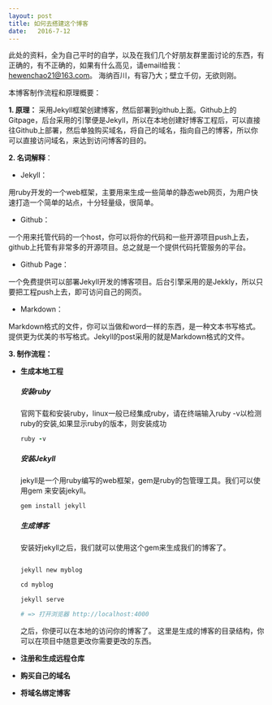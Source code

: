 ```yaml
---
layout: post
title: 如何去搭建这个博客
date:   2016-7-12
---
```


此处的资料，全为自己平时的自学，以及在我们几个好朋友群里面讨论的东西，有正确的，有不正确的，如果有什么高见，请email给我：hewenchao21@163.com。
海纳百川，有容乃大；壁立千仞，无欲则刚。

本博客制作流程和原理概要：

 **1. 原理：**
          采用Jekyll框架创建博客，然后部署到github上面。Github上的Gitpage，后台采用的引擎便是Jekyll，所以在本地创建好博客工程后，可以直接往Github上部署，然后单独购买域名，将自己的域名，指向自己的博客，所以你可以直接访问域名，来达到访问博客的目的。
		  
 **2. 名词解释**：
        

 - Jekyll：

 用ruby开发的一个web框架，主要用来生成一些简单的静态web网页，为用户快速打造一个简单的站点，十分轻量级，很简单。
       

 - Github：

 一个用来托管代码的一个host，你可以将你的代码和一些开源项目push上去，github上托管有非常多的开源项目。总之就是一个提供代码托管服务的平台。
       

 - Github Page：

一个免费提供可以部署Jekyll开发的博客项目。后台引擎采用的是Jekkly，所以只要把工程push上去，即可访问自己的网页。
      

 - Markdown：

Markdown格式的文件，你可以当做和word一样的东西，是一种文本书写格式。提供更为优美的书写格式。Jekyll的post采用的就是Markdown格式的文件。
        
 **3. 制作流程：**
 
         

 - **生成本地工程**
 
   ##### **安装ruby**
   
   官网下载和安装ruby，linux一般已经集成ruby，请在终端输入ruby -v以检测ruby的安装,如果显示ruby的版本，则安装成功
	
	```ruby	
    ruby -v
    ```

   #####  **安装Jekyll**
   
   jekyll是一个用ruby编写的web框架，gem是ruby的包管理工具。我们可以使用gem 来安装jekyll。
   
   ```ruby
   gem install jekyll
   ```
   
   ##### **生成博客**

	安装好jekyll之后，我们就可以使用这个gem来生成我们的博客了。
    
    ```ruby
	
    jekyll new myblog
    
    cd myblog
    
    jekyll serve
    
    # => 打开浏览器 http://localhost:4000
	
    ```
	
     之后，你便可以在本地的访问你的博客了。
     这里是生成的博客的目录结构，你可以在项目中随意更改你需要更改的东西。
      

 - **注册和生成远程仓库**

       

 - **购买自己的域名**

         
         

 - **将域名绑定博客**

 


